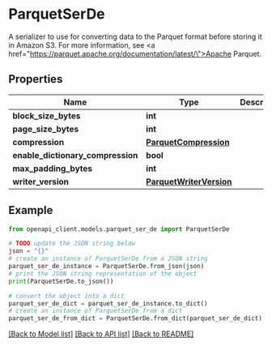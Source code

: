 # ParquetSerDe

A serializer to use for converting data to the Parquet format before storing it in Amazon S3. For more information, see <a href=\"https://parquet.apache.org/documentation/latest/\">Apache Parquet</a>.

## Properties

Name | Type | Description | Notes
------------ | ------------- | ------------- | -------------
**block_size_bytes** | **int** |  | [optional] 
**page_size_bytes** | **int** |  | [optional] 
**compression** | [**ParquetCompression**](ParquetCompression.md) |  | [optional] 
**enable_dictionary_compression** | **bool** |  | [optional] 
**max_padding_bytes** | **int** |  | [optional] 
**writer_version** | [**ParquetWriterVersion**](ParquetWriterVersion.md) |  | [optional] 

## Example

```python
from openapi_client.models.parquet_ser_de import ParquetSerDe

# TODO update the JSON string below
json = "{}"
# create an instance of ParquetSerDe from a JSON string
parquet_ser_de_instance = ParquetSerDe.from_json(json)
# print the JSON string representation of the object
print(ParquetSerDe.to_json())

# convert the object into a dict
parquet_ser_de_dict = parquet_ser_de_instance.to_dict()
# create an instance of ParquetSerDe from a dict
parquet_ser_de_from_dict = ParquetSerDe.from_dict(parquet_ser_de_dict)
```
[[Back to Model list]](../README.md#documentation-for-models) [[Back to API list]](../README.md#documentation-for-api-endpoints) [[Back to README]](../README.md)


